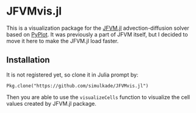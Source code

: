 # JFVMvis.jl
This is a visualization package for the [JFVM.jl](https://github.com/simulkade/JFVMv.jl) advection-diffusion solver based on [PyPlot](https://github.com/JuliaPy/PyPlot.jl). It was previously a part of JFVM itself, but I decided to move it here to make the JFVM.jl load faster.

## Installation
It is not registered yet, so clone it in Julia prompt by:
```
Pkg.clone("https://github.com/simulkade/JFVMvis.jl")
```
Then you are able to use the `visualizeCells` function to visualize the cell values created by JFVM.jl package.